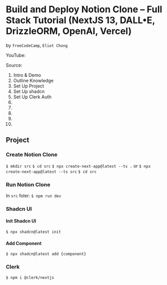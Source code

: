 # Build and Deploy Notion Clone – Full Stack Tutorial (NextJS 13, DALL•E, DrizzleORM, OpenAI, Vercel)
by `freeCodeCamp`, `Eliot Chong`

YouTube:

Source:

01. Intro & Demo
02. Outline Knowledge
03. Set Up Project
04. Set Up shadcn
05. Set Up Clerk Auth
06.
07.
08.
09.
10.


## Project 

### Create Notion Clone

`$ mkdir src`
`$ cd src`
`$ npx create-next-app@latest --ts .`
or
`$ npx create-next-app@latest --ts src`
`$ cd src`

### Run Notion Clone

In `src` foler:
`$ npm run dev`

### Shadcn UI

#### Init Shadcn UI

`$ npx shadcn@latest init`

#### Add Component

`$ npx shadcn@latest add {component}`

### Clerk

`$ npm i @clerk/nextjs`